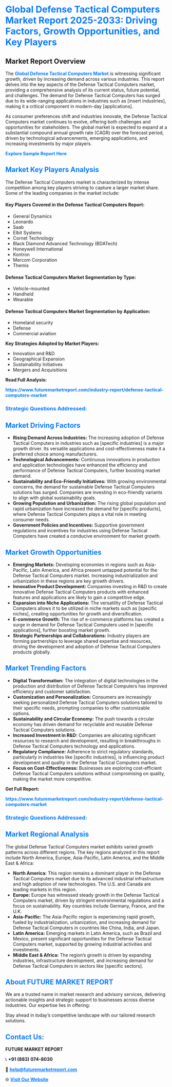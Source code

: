 <h1 style="color: #007BFF;">Global Defense Tactical Computers Market Report 2025-2033: Driving Factors, Growth Opportunities, and Key Players</h1>

<section id="overview">
<h2>Market Report Overview</h2>
<p>The <a href="https://www.futuremarketreport.com/industry-report/defense-tactical-computers-market" style="color: #007BFF; text-decoration: none;"><strong>Global Defense Tactical Computers Market</strong></a> is witnessing significant growth, driven by increasing demand across various industries. This report delves into the key aspects of the Defense Tactical Computers market, providing a comprehensive analysis of its current status, future potential, and challenges. The demand for Defense Tactical Computers has surged due to its wide-ranging applications in industries such as [insert industries], making it a critical component in modern-day [applications].</p>
<p>As consumer preferences shift and industries innovate, the Defense Tactical Computers market continues to evolve, offering both challenges and opportunities for stakeholders. The global market is expected to expand at a substantial compound annual growth rate (CAGR) over the forecast period, driven by technological advancements, emerging applications, and increasing investments by major players.</p>
</section>

<section id="overview">
<p><a href="https://www.futuremarketreport.com/request-sample/reportId=56682" style="color: #007BFF; text-decoration: none;"><strong>Explore Sample Report Here</strong></a></p>
</section>

<section id="key-players">
<h2 style="color: #007BFF;">Market Key Players Analysis</h2>
<p>The Defense Tactical Computers market is characterized by intense competition among key players striving to capture a larger market share. Some of the leading companies in the market include:</p>
<h4>Key Players Covered in the Defense Tactical Computers Report:</h4>
<ul><li>General Dynamics</li><li>Leonardo</li><li>Saab</li><li>Elbit Systems</li><li>Cornet Technology</li><li>Black Diamond Advanced Technology (BDATech)</li><li>Honeywell International</li><li>Kontron</li><li>Mercom Corporation</li><li>Themis</li></ul>
<h4>Defense Tactical Computers Market Segmentation by Type:</h4>
<ul><li>Vehicle-mounted</li><li>Handheld</li><li>Wearable</li></ul>

<h4>Defense Tactical Computers Market Segmentation by Application:</h4>
<ul><li>Homeland security</li><li>Defense</li><li>Commercial aviation</li></ul>
<p><strong>Key Strategies Adopted by Market Players:</strong></p>
<ul>
<li>Innovation and R&D</li>
<li>Geographical Expansion</li>
<li>Sustainability Initiatives</li>
<li>Mergers and Acquisitions</li>
</ul>
</section>

<section>
<p><strong>Read Full Analysis: </strong></p><a href="https://www.futuremarketreport.com/industry-report/defense-tactical-computers-market" style="color: #007BFF; text-decoration: none;"><strong>https://www.futuremarketreport.com/industry-report/defense-tactical-computers-market</strong></a>
<h3 style="color: #007BFF;">Strategic Questions Addressed:</h3>
</section>

<section id="driving-factors">
<h2 style="color: #007BFF;">Market Driving Factors</h2>
<ul>
<li><strong>Rising Demand Across Industries:</strong> The increasing adoption of Defense Tactical Computers in industries such as [specific industries] is a major growth driver. Its versatile applications and cost-effectiveness make it a preferred choice among manufacturers.</li>
<li><strong>Technological Advancements:</strong> Continuous innovations in production and application technologies have enhanced the efficiency and performance of Defense Tactical Computers, further boosting market demand.</li>
<li><strong>Sustainability and Eco-Friendly Initiatives:</strong> With growing environmental concerns, the demand for sustainable Defense Tactical Computers solutions has surged. Companies are investing in eco-friendly variants to align with global sustainability goals.</li>
<li><strong>Growing Population and Urbanization:</strong> The rising global population and rapid urbanization have increased the demand for [specific products], where Defense Tactical Computers plays a vital role in meeting consumer needs.</li>
<li><strong>Government Policies and Incentives:</strong> Supportive government regulations and incentives for industries using Defense Tactical Computers have created a conducive environment for market growth.</li>
</ul>
</section>

<section id="growth-opportunities">
<h2 style="color: #007BFF;">Market Growth Opportunities</h2>
<ul>
<li><strong>Emerging Markets:</strong> Developing economies in regions such as Asia-Pacific, Latin America, and Africa present untapped potential for the Defense Tactical Computers market. Increasing industrialization and urbanization in these regions are key growth drivers.</li>
<li><strong>Innovative Product Development:</strong> Companies investing in R&D to create innovative Defense Tactical Computers products with enhanced features and applications are likely to gain a competitive edge.</li>
<li><strong>Expansion into Niche Applications:</strong> The versatility of Defense Tactical Computers allows it to be utilized in niche markets such as [specific niches], creating opportunities for growth and diversification.</li>
<li><strong>E-commerce Growth:</strong> The rise of e-commerce platforms has created a surge in demand for Defense Tactical Computers used in [specific applications], further boosting market growth.</li>
<li><strong>Strategic Partnerships and Collaborations:</strong> Industry players are forming partnerships to leverage shared expertise and resources, driving the development and adoption of Defense Tactical Computers products globally.</li>
</ul>
</section>

<section id="trending-factors">
<h2 style="color: #007BFF;">Market Trending Factors</h2>
<ul>
<li><strong>Digital Transformation:</strong> The integration of digital technologies in the production and distribution of Defense Tactical Computers has improved efficiency and customer satisfaction.</li>
<li><strong>Customization and Personalization:</strong> Consumers are increasingly seeking personalized Defense Tactical Computers solutions tailored to their specific needs, prompting companies to offer customizable options.</li>
<li><strong>Sustainability and Circular Economy:</strong> The push towards a circular economy has driven demand for recyclable and reusable Defense Tactical Computers solutions.</li>
<li><strong>Increased Investment in R&D:</strong> Companies are allocating significant resources to research and development, resulting in breakthroughs in Defense Tactical Computers technology and applications.</li>
<li><strong>Regulatory Compliance:</strong> Adherence to strict regulatory standards, particularly in industries like [specific industries], is influencing product development and quality in the Defense Tactical Computers market.</li>
<li><strong>Focus on Cost-Effectiveness:</strong> Businesses are exploring cost-efficient Defense Tactical Computers solutions without compromising on quality, making the market more competitive.</li>
</ul>
</section>

<section>
<p><strong>Get Full Report: </strong></p><a href="https://www.futuremarketreport.com/industry-report/defense-tactical-computers-market" style="color: #007BFF; text-decoration: none;"><strong>https://www.futuremarketreport.com/industry-report/defense-tactical-computers-market</strong></a>
<h3 style="color: #007BFF;">Strategic Questions Addressed:</h3>
</section>


<section id="regional-analysis">
<h2 style="color: #007BFF;">Market Regional Analysis</h2>
<p>The global Defense Tactical Computers market exhibits varied growth patterns across different regions. The key regions analyzed in this report include North America, Europe, Asia-Pacific, Latin America, and the Middle East & Africa:</p>
<ul>
<li><strong>North America:</strong> This region remains a dominant player in the Defense Tactical Computers market due to its advanced industrial infrastructure and high adoption of new technologies. The U.S. and Canada are leading markets in this region.</li>
<li><strong>Europe:</strong> Europe has witnessed steady growth in the Defense Tactical Computers market, driven by stringent environmental regulations and a focus on sustainability. Key countries include Germany, France, and the U.K.</li>
<li><strong>Asia-Pacific:</strong> The Asia-Pacific region is experiencing rapid growth, fueled by industrialization, urbanization, and increasing demand for Defense Tactical Computers in countries like China, India, and Japan.</li>
<li><strong>Latin America:</strong> Emerging markets in Latin America, such as Brazil and Mexico, present significant opportunities for the Defense Tactical Computers market, supported by growing industrial activities and investments.</li>
<li><strong>Middle East & Africa:</strong> The region’s growth is driven by expanding industries, infrastructure development, and increasing demand for Defense Tactical Computers in sectors like [specific sectors].</li>
</ul>
</section>

<footer>
<h2 style="color: #007BFF;">About FUTURE MARKET REPORT</h2>
<p>We are a trusted name in market research and advisory services, delivering actionable insights and strategic support to businesses across diverse industries. Our expertise lies in offering:</p>

<p>Stay ahead in today’s competitive landscape with our tailored research solutions.</p>

<h2 style="color: #007BFF;">Contact Us:</h2>
<p><strong>FUTURE MARKET REPORT</strong></p>
<p>📞 <strong>+91 (883) 074-8030</strong></p>
<p>📧 <strong><a href="mailto:help@futuremarketreport.com" style="color: #007BFF;">help@futuremarketreport.com</a></strong></p>
<p>🌐 <strong><a href="https://www.futuremarketreport.com/" style="color: #007BFF;">Visit Our Website</a></strong></p>
</footer>